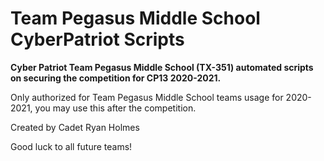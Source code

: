 # Team Pegasus Middle School CyberPatriot Scripts
**Cyber Patriot Team Pegasus Middle School (TX-351) automated scripts on securing the competition for CP13 2020-2021.** 

Only authorized for Team Pegasus Middle School teams usage for 2020-2021, you may use this after the competition.

Created by Cadet Ryan Holmes

Good luck to all future teams!
